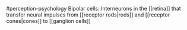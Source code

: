 #perception-psychology 
Bipolar cells::Interneurons in the [[retina]] that transfer neural impulses from [[receptor rods|rods]] and [[receptor cones|cones]] to [[ganglion cells]]